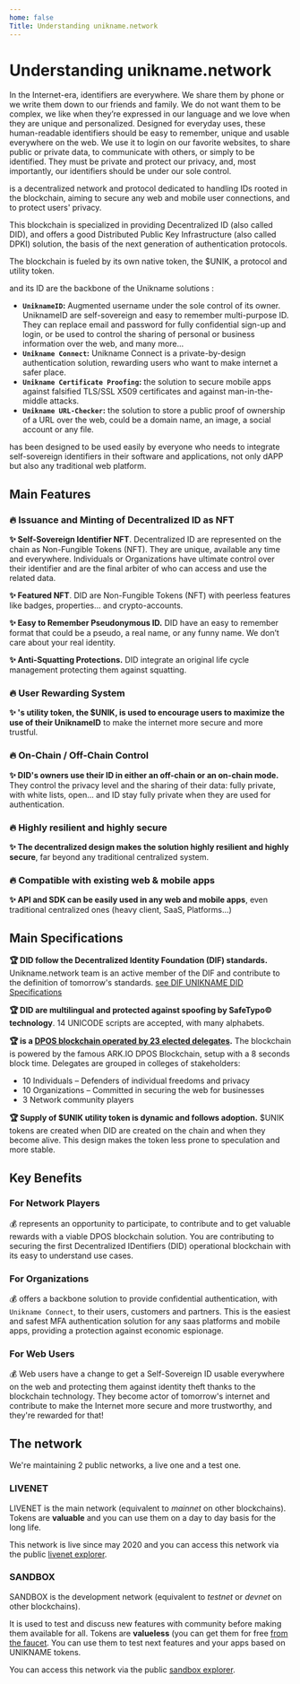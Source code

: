```yaml
---
home: false
Title: Understanding unikname.network
---
```


# Understanding unikname.network

In the Internet-era, identifiers are everywhere. We share them by phone or we write them down to our friends and family. We do not want them to be complex, we like when they’re expressed in our language and we love when they are unique and personalized. Designed for everyday uses, these human-readable identifiers should be easy to remember, unique and usable everywhere on the web. We use it to login on our favorite websites, to share public or private data, to communicate with others, or simply to be identified. They must be private and protect our privacy, and, most importantly, our identifiers should be under our sole control.

<brand name="uns"/> is a decentralized network and protocol dedicated to handling IDs rooted in the blockchain, aiming to secure any web and mobile user connections, and to protect users' privacy. 

This blockchain is specialized in providing Decentralized ID (also called DID), and offers a good Distributed Public Key Infrastructure (also called DPKI) solution, the basis of the next generation of authentication protocols.

The blockchain is fueled by its own native token, the $UNIK, a protocol and utility token.

<brand name="uns"/> and its ID are the backbone of the Unikname solutions : 
- **`UniknameID`:** Augmented username under the sole control of its owner. UniknameID are self-sovereign and easy to remember multi-purpose ID. They can replace email and password for fully confidential sign-up and login, or be used to control the sharing of personal or business information over the web, and many more...
- **`Unikname Connect`:** Unikname Connect is a private-by-design authentication solution, rewarding users who want to make internet a safer place.
- **`Unikname Certificate Proofing`:** the solution to secure mobile apps against falsified TLS/SSL X509 certificates and against man-in-the-middle attacks.
- **`Unikname URL-Checker`:** the solution to store a public proof of ownership of a URL over the web, could be a domain name, an image, a social account or any file.

<brand name="uns"/> has been designed to be used easily by everyone who needs to integrate self-sovereign identifiers in their software and applications, not only dAPP but also any traditional web platform. 

## Main Features

### :fire: Issuance and Minting of Decentralized ID as NFT

**:sparkles: Self-Sovereign Identifier NFT**. <brand name="uns"/> Decentralized ID are represented on the chain as Non-Fungible Tokens (NFT). They are unique, available any time and everywhere. Individuals or Organizations have ultimate control over their identifier and are the final arbiter of who can access and use the related data. 

**:sparkles: Featured NFT**. <brand name="uns"/> DID are Non-Fungible Tokens (NFT) with peerless features like badges, properties... and crypto-accounts.

**:sparkles: Easy to Remember Pseudonymous ID.** <brand name="uns"/> DID have an easy to remember format that could be a pseudo, a real name, or any funny name. We don’t care about your real identity. 

**:sparkles: Anti-Squatting Protections.** <brand name="uns"/> DID integrate an original life cycle management protecting them against squatting.

### :fire: User Rewarding System

**:sparkles: <brand name="uns"/>'s utility token, the $UNIK, is used to encourage users to maximize the use of their UniknameID** to make the internet more secure and more trustful.

### :fire: On-Chain / Off-Chain Control

**:sparkles: <brand name="uns"/> DID's owners use their ID in either an off-chain or an on-chain mode.** They control the privacy level and the sharing of their data: fully private, with white lists, open... and ID stay fully private when they are used for authentication.

### :fire: Highly resilient and highly secure

**:sparkles: The decentralized design makes the solution highly resilient and highly secure**, far beyond any traditional centralized system. 

### :fire: Compatible with existing web & mobile apps

**:sparkles: <brand name="uns"/> API and SDK can be easily used in any web and mobile apps**, even traditional centralized ones (heavy client, SaaS, Platforms...)

## Main Specifications

**:trophy: <brand name="uns"/> DID follow the Decentralized Identity Foundation (DIF) standards.** Unikname.network team is an active member of the DIF and contribute to the definition of tomorrow's standards.
[see DIF UNIKNAME DID Specifications](https://github.com/unik-name/did-method-spec/blob/main/did-uns/UNS-DID-Specification.md)

**:trophy: <brand name="uns"/> DID are multilingual and protected against spoofing by SafeTypo© technology**. 14 UNICODE scripts are accepted, with many alphabets.

**:trophy: <brand name="uns"/> is a [DPOS blockchain operated by 23 elected delegates](/key-concept/network-governance).** The blockchain is powered by the famous ARK.IO DPOS Blockchain, setup with a 8 seconds block time. Delegates are grouped in colleges of stakeholders:

* 10 Individuals – Defenders of individual freedoms and privacy
* 10 Organizations – Committed in securing the web for businesses
* 3 Network community players

**:trophy: <brand name="uns"/> Supply of $UNIK utility token is dynamic and follows adoption.** $UNIK tokens are created when DID are created on the chain and when they become alive. This design makes the token less prone to speculation and more stable.

## Key Benefits

### For Network Players

:moneybag: <brand name="uns"/> represents an opportunity to participate, to contribute and to get valuable rewards with a viable DPOS blockchain solution. You are contributing to securing the first Decentralized IDentifiers (DID) operational blockchain with its easy to understand use cases.

### For Organizations

:moneybag: <brand name="uns"/> offers a backbone solution to provide confidential authentication, with `Unikname Connect`, to their users, customers and partners. This is the easiest and safest MFA authentication solution for any saas platforms and mobile apps, providing a protection against economic espionage.

### For Web Users

:moneybag: Web users have a change to get a Self-Sovereign ID usable everywhere on the web and protecting them  against identity theft thanks to the blockchain technology. They become actor of tomorrow's internet and contribute to make the Internet more secure and more trustworthy, and they're rewarded for that!

## The network

We're maintaining 2 public networks, a live one and a test one.

### LIVENET

LIVENET is the main network (equivalent to _mainnet_ on other blockchains).
Tokens are **valuable** and you can use them on a day to day basis for the long life.

This network is live since may 2020 and you can access this network via the public [livenet explorer](https://explorer.unikname.network/).

### SANDBOX

SANDBOX is the development network (equivalent to _testnet_ or _devnet_ on other blockchains).

It is used to test and discuss new features with community before making them available for all.
Tokens are **valueless** (you can get them for free [from the faucet](/interacting-with-uns.html#sandbox-faucet).
You can use them to test next features and your apps based on UNIKNAME tokens. 

You can access this network via the public [sandbox explorer](https://sandbox.explorer.unikname.network/).
